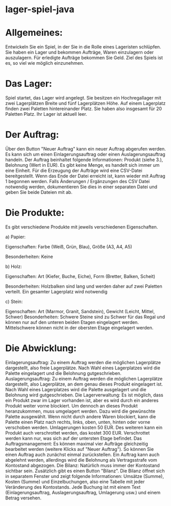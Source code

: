 # lager-spiel-java

# Allgemeines:

Entwickeln Sie ein Spiel, in der Sie in die Rolle eines Lageristen schlüpfen. Sie haben ein Lager und bekommen Aufträge, Waren einzulagern oder auszulagern. Für erledigte Aufträge bekommen Sie Geld. Ziel des Spiels ist es, so viel wie möglich einzunehmen.

# Das Lager:
Spiel startet, das Lager wird angelegt. Sie besitzen ein Hochregallager mit zwei Lagerplätzen Breite und fünf Lagerplätzen Höhe. Auf einem Lagerplatz finden zwei Paletten hintereinander Platz. Sie haben also insgesamt für 20 Paletten Platz. Ihr Lager ist aktuell leer.

# Der Auftrag:
Über den Button "Neuer Auftrag" kann ein neuer Auftrag abgerufen werden. Es kann sich um einen Einlagerungsauftrag oder einen Auslagerungsauftrag handeln. Der Auftrag beinhaltet folgende Informationen: Produkt (siehe 3.), Belohnung (Wert in EUR). 
Es gibt keine Menge, es handelt sich immer um eine Einheit. Für die Erzeugung der Aufträge wird eine CSV-Datei bereitgestellt. 
Wenn das Ende der Datei erreicht ist, kann wieder mit Auftrag 1 begonnen werden. Falls Änderungen / Ergänzungen des CSV Datei notwendig werden, dokumentieren Sie dies in einer separaten Datei und geben Sie beide Dateien mit ab.

# Die Produkte:
Es gibt verschiedene Produkte mit jeweils verschiedenen Eigenschaften.

a) Papier:

Eigenschaften: 
Farbe (Weiß, Grün, Blau), Größe (A3, A4, A5)

Besonderheiten:
Keine

b) Holz:

Eigenschaften:
Art (Kiefer, Buche, Eiche), Form (Bretter, Balken, Scheit)

Besonderheiten: 
Holzbalken sind lang und werden daher auf zwei Paletten verteilt. Ein gesamter Lagerplatz wird notwendig

c) Stein:

Eigenschaften:
Art (Marmor, Granit, Sandstein), Gewicht (Leicht, Mittel, Schwer)
Besonderheiten: 
Schwere Steine sind zu Schwer für das Regal und können nur auf den unteren beiden Etagen eingelagert werden. Mittelschwere können nicht in der obersten Etage eingelagert werden.

# Die Abwicklung:
Einlagerungsauftrag: Zu einem Auftrag werden die möglichen Lagerplätze dargestellt, also freie Lagerplätze. Nach Wahl eines Lagerplatzes wird die Palette eingelagert und die Belohnung gutgeschrieben.
Auslagerungsauftrag: Zu einem Auftrag werden die möglichen Lagerplätze dargestellt, also Lagerplätze, an dem genau dieses Produkt eingelagert ist. Nach Wahl eines Lagerplatzes wird die Palette ausgelagert und die Belohnung wird gutgeschrieben.
Die Lagerverwaltung:
Es ist möglich, dass ein Produkt zwar im Lager vorhanden ist, aber es wird durch ein anderes Produkt weiter vorne blockiert. Um dennoch an dieses Produkt heranzukommen, muss umgelagert werden. Dazu wird die gewünschte Palette ausgewählt. Wenn nicht durch andere Waren blockiert, kann die Palette einen Platz nach rechts, links, oben, unten, hinten oder vorne verschoben werden. Umlagerungen kosten 50 EUR. Des weiteren kann ein Produkt auch verschrottet werden, das kostet 300 EUR. Verschrottet werden kann nur, was sich auf der untersten Etage befindet.
Das Auftragsmanagement:
Es können maximal vier Aufträge gleichzeitig bearbeitet werden (weitere Klicks auf "Neuer Auftrag"). So können Sie einen Auftrag auch zunächst einmal zurückstellen. Ein Auftrag kann auch abgelehnt werden, allerdings wird die Belohnung als Vertragsstrafe vom Kontostand abgezogen.
Die Bilanz:
Natürlich muss immer der Kontostand sichtbar sein. Zusätzlich gibt es einen Button "Bilanz". Die Bilanz öffnet sich in separatem Fenster und zeigt folgende Informationen: Umsätze (Summe), Kosten (Summe) und Einzelbuchungen, also eine Tabelle mit jeder Veränderung des Kontostands. Jede Buchung ist mit einem Text (Einlagerungsauftrag, Auslagerungsauftrag, Umlagerung usw.) und einem Betrag versehen.
